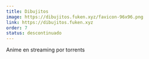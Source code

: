 ```yaml
---
title: Dibujitos
image: https://dibujitos.fuken.xyz/favicon-96x96.png
link: https://dibujitos.fuken.xyz
order: 7
status: descontinuado
---
```


Anime en streaming por torrents


